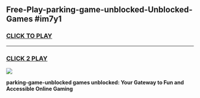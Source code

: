 
## Free-Play-parking-game-unblocked-Unblocked-Games #im7y1
<h3>
<a href="https://news.freeplayer.one?title=parking-game-unblocked&ref=8M">CLICK TO PLAY</a></h3>
<hr>

<h3>
<a href="https://news.freeplayer.one?title=parking-game-unblocked&ref=8M">CLICK 2 PLAY</a>
  
</h3>

<a href="https://news.freeplayer.one?title=parking-game-unblocked&ref=8M"><img src="https://clearcache.store/games.png"></a>


**parking-game-unblocked games unblocked: Your Gateway to Fun and Accessible Online Gaming**
